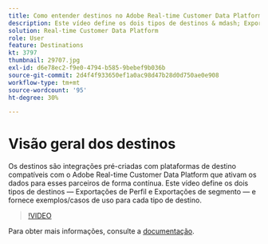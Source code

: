 ```yaml
---
title: Como entender destinos no Adobe Real-time Customer Data Platform (RTCDP)
description: Este vídeo define os dois tipos de destinos & mdash; Exportações de perfil e Exportações e mdash de segmento; e fornece exemplos/casos de uso para cada tipo de destino.
solution: Real-time Customer Data Platform
role: User
feature: Destinations
kt: 3797
thumbnail: 29707.jpg
exl-id: d6e78ec2-f9e0-4794-b585-9bebef9b036b
source-git-commit: 2d4f4f933650ef1a0ac98d47b28d0d750ae0e908
workflow-type: tm+mt
source-wordcount: '95'
ht-degree: 30%

---
```


# Visão geral dos destinos

Os destinos são integrações pré-criadas com plataformas de destino compatíveis com o Adobe Real-time Customer Data Platform que ativam os dados para esses parceiros de forma contínua. Este vídeo define os dois tipos de destinos — Exportações de Perfil e Exportações de segmento — e fornece exemplos/casos de uso para cada tipo de destino.

>[!VIDEO](https://video.tv.adobe.com/v/29707?quality=12&learn=on)

Para obter mais informações, consulte a [documentação](https://experienceleague.adobe.com/docs/experience-platform/rtcdp/destinations/destinations-overview.html).

